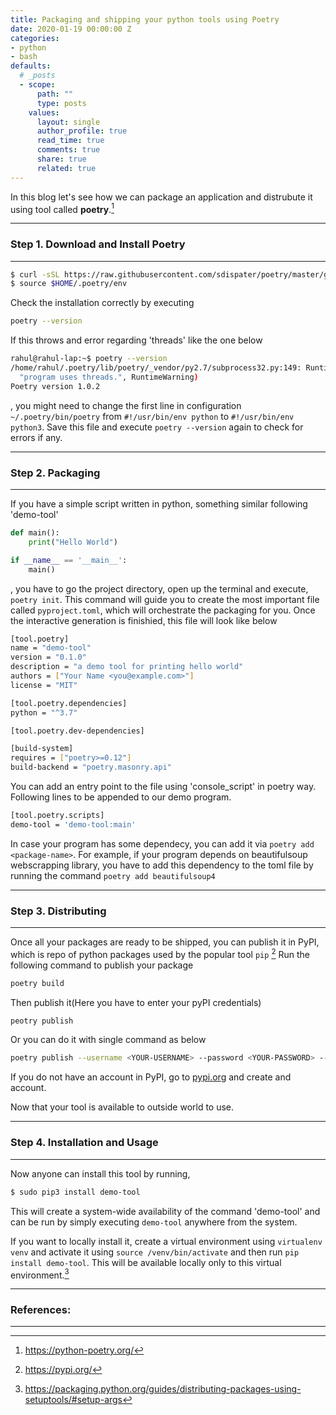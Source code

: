 ```yaml
---
title: Packaging and shipping your python tools using Poetry
date: 2020-01-19 00:00:00 Z
categories:
- python
- bash
defaults:
  # _posts
  - scope:
      path: ""
      type: posts
    values:
      layout: single
      author_profile: true
      read_time: true
      comments: true
      share: true
      related: true
---
```


In this blog let's see how we can package an application and distrubute it using tool called **poetry**.[^3]

-----------------------
### Step 1. Download and Install Poetry
-----------------------

~~~bash
$ curl -sSL https://raw.githubusercontent.com/sdispater/poetry/master/get-poetry.py | python
$ source $HOME/.poetry/env
~~~
Check the installation correctly by executing
~~~bash
poetry --version
~~~

If this throws and error regarding 'threads' like the one below

~~~bash
rahul@rahul-lap:~$ poetry --version
/home/rahul/.poetry/lib/poetry/_vendor/py2.7/subprocess32.py:149: RuntimeWarning: The _posixsubprocess module is not being used. Child process reliability may suffer if your program uses threads.
  "program uses threads.", RuntimeWarning)
Poetry version 1.0.2
~~~
, you might need to change the first line in configuration `~/.poetry/bin/poetry` from `#!/usr/bin/env python` to `#!/usr/bin/env python3`. Save this file and execute `poetry --version` again to check for errors if any.

-----------------------
### Step 2. Packaging
-----------------------

If you have a simple script written in python, something similar following 'demo-tool'
~~~python
def main():
	print("Hello World")

if __name__ == '__main__':
	main()
~~~
, you have to go the project directory, open up the terminal and execute, `poetry init`. This command will guide you to create the most important file called `pyproject.toml`, which will orchestrate the packaging for you. Once the interactive generation is finishied, this file will look like below

~~~sh
[tool.poetry]
name = "demo-tool"
version = "0.1.0"
description = "a demo tool for printing hello world"
authors = ["Your Name <you@example.com>"]
license = "MIT"

[tool.poetry.dependencies]
python = "^3.7"

[tool.poetry.dev-dependencies]

[build-system]
requires = ["poetry>=0.12"]
build-backend = "poetry.masonry.api"

~~~
You can add an entry point to the file using 'console_script' in poetry way. Following lines to be appended to our demo program.
~~~bash
[tool.poetry.scripts]
demo-tool = 'demo-tool:main'
~~~
In case your program has some dependecy, you can add it via `poetry add <package-name>`. For example, if your program depends on beautifulsoup webscrapping library, you have to add this dependency to the toml file by running the command `poetry add beautifulsoup4`

-----------------------
### Step 3. Distributing 
-----------------------

Once all your packages are ready to be shipped, you can publish it in PyPI, which is repo of python packages used by the popular tool `pip` [^4]
Run the following command to publish your package

~~~bash
poetry build
~~~

Then publish it(Here you have to enter your pyPI credentials)

~~~bash
peotry publish
~~~

Or you can do it with single command as below

~~~bash
poetry publish --username <YOUR-USERNAME> --password <YOUR-PASSWORD> --build
~~~

If you do not have an account in PyPI, go to [pypi.org](https://pypi.org) and create and account.

Now that your tool is available to outside world to use.

-----------------------
### Step 4. Installation and Usage
-----------------------

Now anyone can install this tool by running,
~~~bash
$ sudo pip3 install demo-tool
~~~
This will create a system-wide availability of the command 'demo-tool' and can be run by simply executing `demo-tool` anywhere from the system.

If you want to locally install it, create a virtual environment using `virtualenv venv` and activate it using `source /venv/bin/activate` and then run `pip install demo-tool`. This will be available locally only to this virtual environment.[^1]

-----------------------
### References:
-----------------------
[^1]: https://packaging.python.org/guides/distributing-packages-using-setuptools/#setup-args
[^2]: https://github.com/python-poetry/poetry
[^3]: https://python-poetry.org/
[^4]: https://pypi.org/
